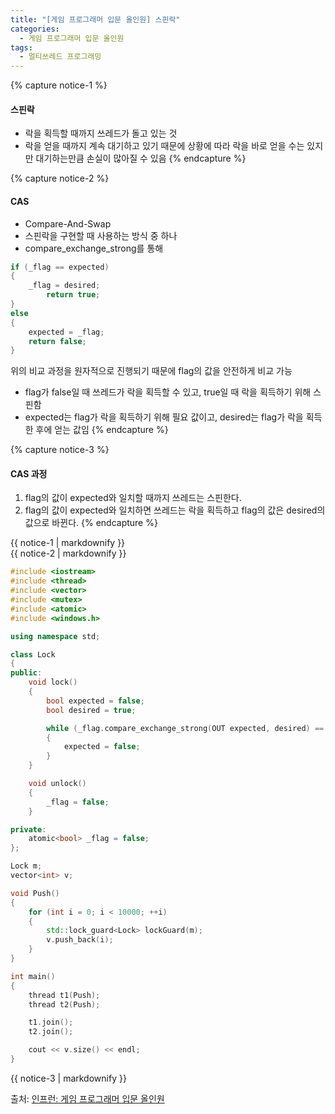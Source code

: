 ```yaml
---
title: "[게임 프로그래머 입문 올인원] 스핀락"
categories:
  - 게임 프로그래머 입문 올인원
tags:
  - 멀티쓰레드 프로그래밍
---
```




{% capture notice-1 %}
#### 스핀락

* 락을 획득할 때까지 쓰레드가 돌고 있는 것
* 락을 얻을 때까지 계속 대기하고 있기 때문에 상황에 따라 락을 바로 얻을 수는 있지만 대기하는만큼 손실이 많아질 수 있음
{% endcapture %}

{% capture notice-2 %}
#### CAS

* Compare-And-Swap
* 스핀락을 구현할 때 사용하는 방식 중 하나
* compare_exchange_strong를 통해
```cpp
if (_flag == expected)
{
	_flag = desired;
		return true;
}
else
{
	expected = _flag;
	return false;
}
```
위의 비교 과정을 원자적으로 진행되기 때문에 flag의 값을 안전하게 비교 가능
* flag가 false일 때 쓰레드가 락을 획득할 수 있고, true일 때 락을 획득하기 위해 스핀함
* expected는 flag가 락을 획득하기 위해 필요 값이고, desired는 flag가 락을 획득한 후에 얻는 값임
{% endcapture %}

{% capture notice-3 %}
#### CAS 과정

1. flag의 값이 expected와 일치할 때까지 쓰레드는 스핀한다.
2. flag의 값이 expected와 일치하면 쓰레드는 락을 획득하고 flag의 값은 desired의 값으로 바뀐다.
{% endcapture %}

<div class="notice">
  {{ notice-1 | markdownify }}
</div>

<div class="notice">
  {{ notice-2 | markdownify }}
</div>

```cpp
#include <iostream>
#include <thread>
#include <vector>
#include <mutex>
#include <atomic>
#include <windows.h>

using namespace std;

class Lock
{
public:
	void lock()
	{
		bool expected = false;
		bool desired = true;

		while (_flag.compare_exchange_strong(OUT expected, desired) == false)
		{
			expected = false;
		}
	}

	void unlock()
	{
		_flag = false;
	}

private:
	atomic<bool> _flag = false;
};

Lock m;
vector<int> v;

void Push()
{
	for (int i = 0; i < 10000; ++i)
	{
		std::lock_guard<Lock> lockGuard(m);
		v.push_back(i);
	}
}

int main()
{
	thread t1(Push);
	thread t2(Push);

	t1.join();
	t2.join();

	cout << v.size() << endl;
}
```

<div class="notice">
  {{ notice-3 | markdownify }}
</div>

출처: [인프런: 게임 프로그래머 입문 올인원][source]

[source]: https://www.inflearn.com/course/%EA%B2%8C%EC%9E%84-%ED%94%84%EB%A1%9C%EA%B7%B8%EB%9E%98%EB%A8%B8-%EC%9E%85%EB%AC%B8-%EC%98%AC%EC%9D%B8%EC%9B%90-rookiss/dashboard
